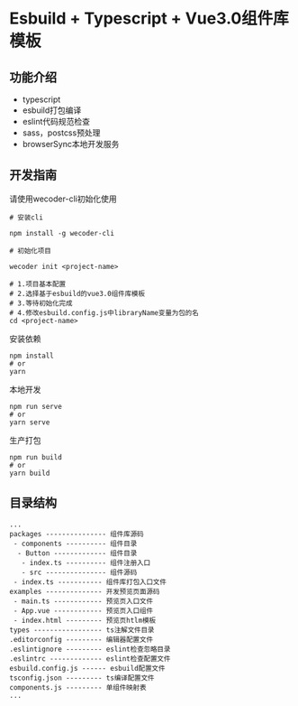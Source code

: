 # Esbuild + Typescript + Vue3.0组件库模板

## 功能介绍
-	typescript
-	esbuild打包编译
-	eslint代码规范检查
-	sass，postcss预处理
- browserSync本地开发服务

## 开发指南
请使用wecoder-cli初始化使用
```
# 安装cli

npm install -g wecoder-cli

# 初始化项目

wecoder init <project-name>

# 1.项目基本配置
# 2.选择基于esbuild的vue3.0组件库模板
# 3.等待初始化完成
# 4.修改esbuild.config.js中libraryName变量为包的名
cd <project-name>
```

安装依赖
```
npm install
# or
yarn
```

本地开发
```
npm run serve
# or
yarn serve
```


生产打包
```
npm run build
# or
yarn build
```

## 目录结构
```
...
packages --------------- 组件库源码
 - components ---------- 组件目录
  - Button ------------- 组件目录
   - index.ts ---------- 组件注册入口
   - src --------------- 组件源码
 - index.ts ----------- 组件库打包入口文件
examples -------------- 开发预览页面源码
 - main.ts ------------ 预览页入口文件
 - App.vue ------------ 预览页入口组件
 - index.html --------- 预览页htlm模板
types ----------------- ts注解文件目录
.editorconfig --------- 编辑器配置文件
.eslintignore --------- eslint检查忽略目录
.eslintrc ------------- eslint检查配置文件
esbuild.config.js ------ esbuild配置文件
tsconfig.json --------- ts编译配置文件
components.js --------- 单组件映射表
...
```

